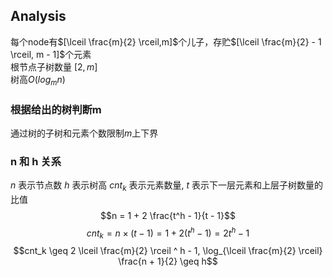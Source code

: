 ## Analysis
每个node有$[\lceil \frac{m}{2} \rceil,m]$个儿子，存贮$[\lceil \frac{m}{2} - 1 \rceil, m - 1]$个元素  
根节点子树数量 $[2, m]$  
树高$O(log_mn)$
### 根据给出的树判断m
通过树的子树和元素个数限制$m$上下界
### n 和 h 关系
$n$ 表示节点数 $h$ 表示树高 $cnt_k$ 表示元素数量, $t$ 表示下一层元素和上层子树数量的比值  
$$n = 1 + 2 \frac{t^h - 1}{t - 1}$$
$$cnt_k = n \times (t - 1) = 1 + 2 (t^h - 1) = 2t^h-1$$ 
$$cnt_k \geq 2 \lceil \frac{m}{2} \rceil ^ h - 1, \log_{\lceil \frac{m}{2} \rceil} \frac{n + 1}{2} \geq h$$ 